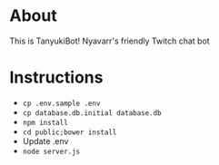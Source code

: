# About

This is TanyukiBot!  Nyavarr's friendly Twitch chat bot

# Instructions

* `cp .env.sample .env`
* `cp database.db.initial database.db`
* `npm install`
* `cd public;bower install`
* Update .env
* `node server.js`